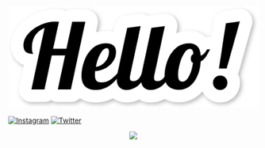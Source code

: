 <p align="center">
  <img src="Hello.svg"/>
</p>  
  
[![Instagram](https://img.shields.io/static/v1?label=Instagram&message=wiliamtoader&color=db003a&style=flat-square&logo=instagram)](https://www.instagram.com/wiliamtoader/)
[![Twitter](https://img.shields.io/static/v1?label=Twitter&message=WToader&color=00a4db&style=flat-square&logo=twitter)](https://twitter.com/WToader)  

  

<p align="center">
  <img src="https://github-readme-stats.vercel.app/api?username=williamtoader&show_icons=true&theme=dark"/>
</p>  
